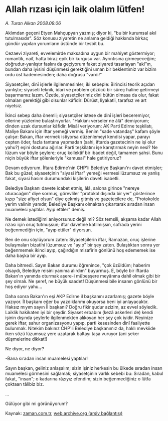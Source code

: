 # Allah rızası için laik olalım lütfen!

*A. Turan Alkan 2008.09.06*

<tr><td class="metin" colspan="2" style="padding-top: 20px; padding-left: 5px; padding-right: 10px;">Aklımdan geçeni Etyen Mahçupyan yazmış; diyor ki, "bu bir kurumsal akıl tutulmasıdır". Söz konusu ziyaretin ne anlama geldiği hakkında birkaç gündür yapılan yorumların üstünde bir tesbit bu.</td></tr><tr><td class="metin" colspan="2" style="padding-top: 20px; padding-left: 5px; padding-right: 10px;"><p>Cezaevi ziyareti, evvelemirde maksadına uygun bir mahiyet göstermiyor; romantik, naif, hatta biraz epik bir kurgusu var. Ayrıntısına girmeyeceğim; doğrudur-yanlıştır faslını da geçiyorum fakat ziyareti tasarlayan "akl"ın, bundan daha iyisini düşünmesi gerektiğini uman bir beklentimiz var bizim ordu üst kademesinden; daha doğrusu "vardı!"
<p>Siyasetçiler, dinî işlerle ilgilenmesinler; iki sebeple: Birincisi teorik açıdan yanlıştır; siyaseti teknik, idari ve problem çözücü bir süreç haline getirmeyi başarmamız lazım. Özetle, siyasetçilerimiz dini bütün olmasa da olur, fakat olmaları gerektiği gibi olsunlar kâfidir: Dürüst, liyakatli, tarafsız ve art niyetsiz.
<p>İkinci sebep daha önemli; siyasetçiler istese de dinî işleri beceremiyor, ellerine yüzlerine bulaştırıyorlar. "Hakkını verseler ne âlâ" demiyorum; dinden uzak dursunlar kâfidir. Misâl veriyorum: AK Parti Edirne teşkilatı, Maliye Bakanı için iftar yemeği vermiş. Benim "sade vatandaş" kafam şöyle çalışır: Bakan, iftar vermek istiyorsa düzenlemeyi kendisi yapar, parayı cepten öder, fazla tantana yapmadan (sahi, iftarda gazetecinin ne işi olur yahu?) eşini dostunu ağırlar. Parti teşkilatını işe karıştırmak neyin nesi? Ne lüzum var böyle şeylere; oruç kollektif bir ibadet değil, tamamen şahsi. Bunu niçin büyük iftar şölenleriyle "kamusal" hale getiriyoruz?
<p>Devam ediyorum. İftara Edirne'nin CHP'li Belediye Başkanı'nı davet etmişler; Bak bu güzel; siyasetçinin "siyasi iftar" yemeği vermesi lüzumsuz ve yanlış fakat, siyasi hasım durumundaki kişilerin daveti isabetli.
<p>Belediye Başkanı davete icabet etmiş, âlâ, salona girince "nereye oturacağım" diye sormuş, görevliler "protokol dışında bir yer" gösterince kızıp "size afiyet olsun" diye çekmiş gitmiş ve gazetecilere de, "Protokolde yerim valinin yanıdır, Belediye Başkanı olmaktan çıkartarak sıradan insan muamelesi yaptılar. Ayıp ettiler" demiş.
<p>Ne demek istediğimi anlıyorsunuz değil mi? Söz temsili, akşama kadar Allah rızası için oruç tutmuşsun; iftar davetine katılmışsın, sofrada yerini beğenmediğin için, "ayıp ettiler" diyorsun.
<p>Ben de onu söylüyorum zaten: Siyasetçilerin iftar, Ramazan, oruç işlerine bulaşmaları bizatihi lüzumsuz ve "ayıp" bir şey zaten. Bulaştıktan sonra yer beğenmemek ikinci ayıp, çağırdığın misafirin gönlünü hoş edememek ise daha başka bir ayıp.
<p>Daha bitmedi. Sayın Bakan durumu öğrenince, "çok üzüldüm; haberim olsaydı, Belediye reisini yanıma alırdım" buyurmuş. E, böyle bir iftarda Bakan'ın yanında oturmak aşere-i mübeşşere meyânına dahil olmak gibi bir şey olmalı. Ne şeref, ne büyük saadet! Düşünmesi bile insanın gönlünü bir hoş ediyor yahu...
<p>Daha sonra Bakan'ın eşi AKP Edirne il başkanını azarlamış; gazete böyle yazıyor. İl başkanı eğer bu yazdıklarımı okuyorsa beni iyi anlayacaktır. Haksız mıyım sayın İl başkanı? Doğru fikir şudur azizim, az evvel söyledik. Laiklik hakikaten iyi bir şeydir. Siyaset erbabını (kezâ askerleri de) kendi işinin dışında şeylerle ilgilenmekten alıkoyan her şey çok iyidir. Neyinize gerek iftar, sahur organizasyonu yapıp, parti kesesinden dinî faaliyette bulunmak. Nitekim bakınız CHP'li Belediye başkanımız da, haklı mevkiide iken sözü lüzumsuz yere uzatarak baltayı taşa vuruyor (ani şeker düşmelerine dikkat!)
<p>Ne diyor, ne diyor?
<p>-Bana sıradan insan muamelesi yaptılar!
<p>Sayın başkan, geliniz anlaşalım; sizin işiniz herkesin bu ülkede sıradan insan muamelesi görmesini sağlamak; siyasetçinin varlık sebebi bu: Sıradan, kabul fakat, "insan"; o kadarına râzıyız efendim; sizin beğenmediğiniz o lütfa çoktaan tâlibiz biz.
<p>...
<p>Gülüyor gibi mi görünüyorum?<br/></p></p></p></p></p></p></p></p></p></p></p></p></p></p></td></tr>

Kaynak: [zaman.com.tr](http://zaman.com.tr/yazar.do?yazino=734720), [web.archive.org (arşiv bağlantısı)](http://web.archive.org/web/20080913050305/http://www.zaman.com.tr:80/yazar.do?yazino=734720)
